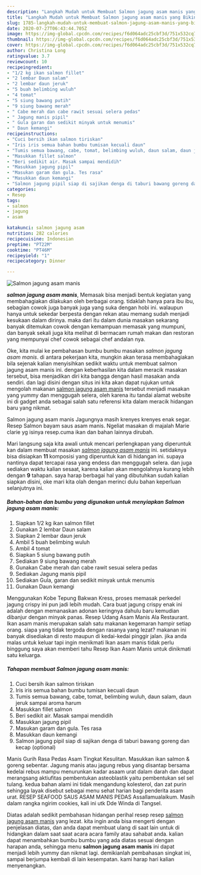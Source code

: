 ```yaml
---
description: "Langkah Mudah untuk Membuat Salmon jagung asam manis yang Bikin Ngiler"
title: "Langkah Mudah untuk Membuat Salmon jagung asam manis yang Bikin Ngiler"
slug: 1785-langkah-mudah-untuk-membuat-salmon-jagung-asam-manis-yang-bikin-ngiler
date: 2020-07-27T06:43:44.705Z
image: https://img-global.cpcdn.com/recipes/f6d064adc25cbf3d/751x532cq70/salmon-jagung-asam-manis-foto-resep-utama.jpg
thumbnail: https://img-global.cpcdn.com/recipes/f6d064adc25cbf3d/751x532cq70/salmon-jagung-asam-manis-foto-resep-utama.jpg
cover: https://img-global.cpcdn.com/recipes/f6d064adc25cbf3d/751x532cq70/salmon-jagung-asam-manis-foto-resep-utama.jpg
author: Christina Long
ratingvalue: 3.7
reviewcount: 10
recipeingredient:
- "1/2 kg ikan salmon fillet"
- "2 lembar Daun salam"
- "2 lembar daun jeruk"
- "5 buah belimbing wuluh"
- "4 tomat"
- "5 siung bawang putih"
- "9 siung bawang merah"
- " Cabe merah dan cabe rawit sesuai selera pedas"
- " Jagung manis pipil"
- " Gula garan dan sedikit minyak untuk menumis"
- " Daun kemangi"
recipeinstructions:
- "Cuci bersih ikan salmon tiriskan"
- "Iris iris semua bahan bumbu tumisan kecuali daun"
- "Tumis semua bawang, cabe, tomat, belimbing wuluh, daun salam, daun jeruk sampai aroma harum"
- "Masukkan fillet salmon"
- "Beri sedikit air. Masak sampai mendidih"
- "Masukkan jagung pipil"
- "Masukan garam dan gula. Tes rasa"
- "Masukkan daun kemangi"
- "Salmon jagung pipil siap di sajikan denga di taburi bawang goreng dan kecap (optional)"
categories:
- Resep
tags:
- salmon
- jagung
- asam

katakunci: salmon jagung asam 
nutrition: 282 calories
recipecuisine: Indonesian
preptime: "PT22M"
cooktime: "PT46M"
recipeyield: "1"
recipecategory: Dinner

---
```



![Salmon jagung asam manis](https://img-global.cpcdn.com/recipes/f6d064adc25cbf3d/751x532cq70/salmon-jagung-asam-manis-foto-resep-utama.jpg)

<b><i>salmon jagung asam manis</i></b>, Memasak bisa menjadi bentuk kegiatan yang membahagiakan dilakukan oleh berbagai orang. tidaklah hanya para ibu ibu, sebagian cowok juga banyak juga yang suka dengan hobi ini. walaupun hanya untuk sekedar berpesta dengan rekan atau memang sudah menjadi kesukaan dalam dirinya. maka dari itu dalam dunia masakan sekarang banyak ditemukan cowok dengan kemampuan memasak yang mumpuni, dan banyak sekali juga kita melihat di bermacam rumah makan dan restoran yang mempunyai chef cowok sebagai chef andalan nya.

Oke, kita mulai ke pembahasan bumbu bumbu masakan <i>salmon jagung asam manis</i>. di antara pekerjaan kita, mungkin akan terasa membahagiakan bila sejenak kalian menyisihkan sedikit waktu untuk membuat salmon jagung asam manis ini. dengan keberhasilan kita dalam meracik masakan tersebut, bisa menjadikan diri kita bangga dengan hasil masakan anda sendiri. dan lagi disini dengan situs ini kita akan dapat rujukan untuk mengolah makanan <u>salmon jagung asam manis</u> tersebut menjadi masakan yang yummy dan menggugah selera, oleh karena itu tandai alamat website ini di gadget anda sebagai salah satu referensi kita dalam meracik hidangan baru yang nikmat.

Salmon jagung asam manis Jagungnya masih krenyes krenyes enak segar. Resep Salmon bayam saus asam manis. Ngeliat masakan di majalah Marie clarie yg isinya resep.cuma ikan dan bahan lainnya dirubah.


Mari langsung saja kita awali untuk mencari perlengkapan yang diperuntuk kan dalam membuat masakan <u><i>salmon jagung asam manis</i></u> ini. setidaknya bisa disiapkan <b>11</b> komposisi yang diperuntuk kan di hidangan ini. supaya nantinya dapat tercapai rasa yang endess dan menggugah selera. dan juga sediakan waktu kalian sesaat, karena kalian akan mengolahnya kurang lebih dengan <b>9</b> tahapan. saya harap berbagai hal yang dibutuhkan sudah kalian siapkan disini, oke mari kita olah dengan merinci dulu bahan keperluan selanjutnya ini.

<!--inarticleads1-->

##### Bahan-bahan dan bumbu yang digunakan untuk menyiapkan Salmon jagung asam manis:

1. Siapkan 1/2 kg ikan salmon fillet
1. Gunakan 2 lembar Daun salam
1. Siapkan 2 lembar daun jeruk
1. Ambil 5 buah belimbing wuluh
1. Ambil 4 tomat
1. Siapkan 5 siung bawang putih
1. Sediakan 9 siung bawang merah
1. Gunakan  Cabe merah dan cabe rawit sesuai selera pedas
1. Sediakan  Jagung manis pipil
1. Sediakan  Gula, garan dan sedikit minyak untuk menumis
1. Gunakan  Daun kemangi


Menggunakan Kobe Tepung Bakwan Kress, proses memasak perkedel jagung crispy ini pun jadi lebih mudah. Cara buat jagung crispy enak ini adalah dengan memanaskan adonan keringnya dahulu baru kemudian dibanjur dengan minyak panas. Resep Udang Asam Manis Ala Restaurant. Ikan asam manis merupakan salah satu makanan kegemaran hampir setiap orang. siapa yang tidak tergoda dengan rasanya yang lezat? makanan ini banyak disediakan di resto maupun di kedai-kedai pinggir jalan. jika anda malas untuk keluar tapi ingin menikmati Ikan asam manis tidak perlu binggung saya akan memberi tahu Resep Ikan Asam Manis untuk dinikmati satu keluarga. 

<!--inarticleads2-->

##### Tahapan membuat Salmon jagung asam manis:

1. Cuci bersih ikan salmon tiriskan
1. Iris iris semua bahan bumbu tumisan kecuali daun
1. Tumis semua bawang, cabe, tomat, belimbing wuluh, daun salam, daun jeruk sampai aroma harum
1. Masukkan fillet salmon
1. Beri sedikit air. Masak sampai mendidih
1. Masukkan jagung pipil
1. Masukan garam dan gula. Tes rasa
1. Masukkan daun kemangi
1. Salmon jagung pipil siap di sajikan denga di taburi bawang goreng dan kecap (optional)


Manis Gurih Rasa Pedas Asam Tingkat Kesulitan. Masukkan ikan salmon &amp; goreng sebentar. Jagung manis atau jagung rebus yang disantap bersama kedelai rebus mampu menurunkan kadar asaam urat dalam darah dan dapat merangsang aktiufitas pembentukan asteoblastik yaitu pembentukan sel sel tulang. kedua bahan alami ini tidak mengandung kolesterol, dan zat purin sehingga layak disebut sebagai menu sehat harian bagi penderita asam urat. RESEP SEAFOOD SAUS ASAM MANIS PEDAS Assallamualaikum. Masih dalam rangka ngirim cookies, kali ini utk Dde Winda di Tangsel. 

Diatas adalah sedikit pembahasan hidangan perihal resep resep <u>salmon jagung asam manis</u> yang lezat. kita ingin anda bisa mengerti dengan penjelasan diatas, dan anda dapat membuat ulang di saat lain untuk di hidangkan dalam saat saat acara acara family atau sahabat anda. kalian dapat menambahkan bumbu bumbu yang ada diatas sesuai dengan harapan anda, sehingga menu <b>salmon jagung asam manis</b> ini dapat menjadi lebih yummy dan nikmat lagi. demikianlah pembahasan singkat ini, sampai berjumpa kembali di lain kesempatan. kami harap hari kalian menyenangkan.
